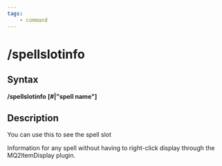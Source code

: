 ```yaml
---
tags:
    - command
---
```

# /spellslotinfo

## Syntax

**/spellslotinfo** **[\#\|"spell name"]**

## Description

You can use this to see the spell slot

Information for any spell without having to right-click display through the MQ2ItemDisplay plugin.

